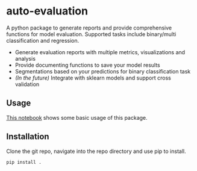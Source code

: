 # auto-evaluation
A python package to generate reports and provide comprehensive functions for model evaluation. Supported tasks include binary/multi classification and regression.

* Generate evaluation reports with multiple metrics, visualizations and analysis
* Provide documenting functions to save your model results
* Segmentations based on your predictions for binary classification task
* *(In the future)* Integrate with sklearn models and support cross validation

## Usage
[This notebook](www.google.com) shows some basic usage of this package.

## Installation
Clone the git repo, navigate into the repo directory and use pip to install.

    pip install .